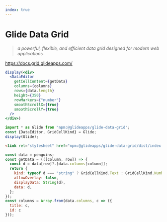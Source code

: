 ```yaml
---
index: true
---
```


# Glide Data Grid

> _a powerful, flexible, and efficient data grid designed for modern web applications_

https://docs.grid.glideapps.com/

```jsx echo
display(<div>
  <DataEditor
    getCellContent={getData}
    columns={columns}
    rows={data.length}
    height={350}
    rowMarkers={"number"}
    smoothScrollX={true}
    smoothScrollY={true}
  />
</div>)
```

```js echo
import * as Glide from "npm:@glideapps/glide-data-grid";
const {DataEditor, GridCellKind} = Glide;
display(Glide);
```

<link rel="stylesheet" href="npm:@glideapps/glide-data-grid/dist/index.css">

```html run=false
<link rel="stylesheet" href="npm:@glideapps/glide-data-grid/dist/index.css">
```

```js echo
const data = penguins;
const getData = (([column, row]) => {
  const d = data[row]?.[data.columns[column]];
  return {
    kind: typeof d === "string" ? GridCellKind.Text : GridCellKind.Number,
    allowOverlay: false,
    displayData: String(d),
    data: d,
  };
});
const columns = Array.from(data.columns, c => ({
  title: c,
  id: c
}));
```
